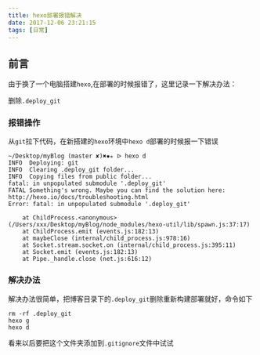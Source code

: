 ```yaml
---
title: hexo部署报错解决
date: 2017-12-06 23:21:15
tags: [日常]
---
```


## 前言 ##

由于换了一个电脑搭建`hexo`,在部署的时候报错了，这里记录一下解决办法：

删除`.deploy_git`

<!-- more -->

### 报错操作 ###

从`git`拉下代码，在新搭建的`hexo`环境中`hexo d`部署的时候报一下错误

```
~/Desktop/myBlog (master ✘)✖✹✭ ᐅ hexo d
INFO  Deploying: git
INFO  Clearing .deploy_git folder...
INFO  Copying files from public folder...
fatal: in unpopulated submodule '.deploy_git'
FATAL Something's wrong. Maybe you can find the solution here: http://hexo.io/docs/troubleshooting.html
Error: fatal: in unpopulated submodule '.deploy_git'

    at ChildProcess.<anonymous> (/Users/xxx/Desktop/myBlog/node_modules/hexo-util/lib/spawn.js:37:17)
    at ChildProcess.emit (events.js:182:13)
    at maybeClose (internal/child_process.js:978:16)
    at Socket.stream.socket.on (internal/child_process.js:395:11)
    at Socket.emit (events.js:182:13)
    at Pipe._handle.close (net.js:616:12)
```

### 解决办法 ###

解决办法很简单，把博客目录下的`.deploy_git`删除重新构建部署就好，命令如下

```
rm -rf .deploy_git
hexo g
hexo d
```

看来以后要把这个文件夹添加到`.gitignore`文件中试试
